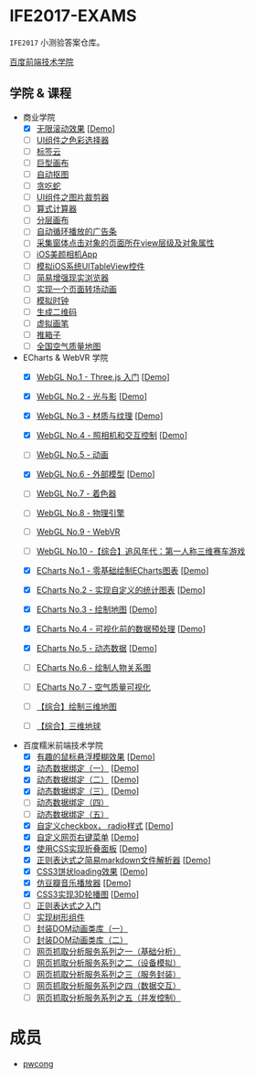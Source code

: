 # IFE2017-EXAMS

`IFE2017` 小测验答案仓库。

[百度前端技术学院](http://ife.baidu.com/)

## 学院 & 课程

* 商业学院
    - [x] [无限滚动效果](https://github.com/pwcong/IFE2017-EXAMS/tree/master/src/Business/infinite-scroll) [[Demo](https://pwcong.github.io/IFE2017-EXAMS/src/Business/infinite-scroll/)]
    - [ ] [UI组件之色彩选择器](https://github.com/pwcong/IFE2017-EXAMS/tree/master/src/Business/ui-color-picker)
    - [ ] [标签云](https://github.com/pwcong/IFE2017-EXAMS/tree/master/src/Business/cloud-label)
    - [ ] [巨型画布](https://github.com/pwcong/IFE2017-EXAMS/tree/master/src/Business/large-canvas)
    - [ ] [自动抠图](https://github.com/pwcong/IFE2017-EXAMS/tree/master/src/Business/picture-auto-clip)
    - [ ] [贪吃蛇](https://github.com/pwcong/IFE2017-EXAMS/tree/master/src/Business/hungry-snack)
    - [ ] [UI组件之图片裁剪器](https://github.com/pwcong/IFE2017-EXAMS/tree/master/src/Business/ui-picture-clipper)
    - [ ] [算式计算器](https://github.com/pwcong/IFE2017-EXAMS/tree/master/src/Business/calculator)
    - [ ] [分层画布](https://github.com/pwcong/IFE2017-EXAMS/tree/master/src/Business/layered-canvas)
    - [ ] [自动循环播放的广告条](https://github.com/pwcong/IFE2017-EXAMS/tree/master/src/Business/auto-loop-banner)
    - [ ] [采集窗体点击对象的页面所在view层级及对象属性](https://github.com/pwcong/IFE2017-EXAMS/tree/master/src/Business/pick-obj-viewlayer-property)
    - [ ] [iOS美颜相机App](https://github.com/pwcong/IFE2017-EXAMS/tree/master/src/Business/ios-face-beauty-app)
    - [ ] [模拟iOS系统UITableView控件](https://github.com/pwcong/IFE2017-EXAMS/tree/master/src/Business/ios-ui-table-view)
    - [ ] [简易增强现实浏览器](https://github.com/pwcong/IFE2017-EXAMS/tree/master/src/Business/simple-ar-browser)
    - [ ] [实现一个页面转场动画](https://github.com/pwcong/IFE2017-EXAMS/tree/master/src/Business/page-transfer-animation)
    - [ ] [模拟时钟](https://github.com/pwcong/IFE2017-EXAMS/tree/master/src/Business/clock)
    - [ ] [生成二维码](https://github.com/pwcong/IFE2017-EXAMS/tree/master/src/Business/qr-code-generator)
    - [ ] [虚拟画笔](https://github.com/pwcong/IFE2017-EXAMS/tree/master/src/Business/virtual-paint)
    - [ ] [推箱子](https://github.com/pwcong/IFE2017-EXAMS/tree/master/src/Business/sokoban)
    - [ ] [全国空气质量地图](https://github.com/pwcong/IFE2017-EXAMS/tree/master/src/Business/air-quality-map)

* ECharts & WebVR 学院
    - [x] [WebGL No.1 - Three.js 入门](https://github.com/pwcong/IFE2017-EXAMS/tree/master/src/ECharts%26WebVR/WebGL-01) [[Demo](https://pwcong.github.io/IFE2017-EXAMS/src/ECharts&WebVR/WebGL-01/)]
    - [x] [WebGL No.2 - 光与影](https://github.com/pwcong/IFE2017-EXAMS/tree/master/src/ECharts%26WebVR/WebGL-02) [[Demo](https://pwcong.github.io/IFE2017-EXAMS/src/ECharts&WebVR/WebGL-02/)]
    - [x] [WebGL No.3 - 材质与纹理](https://github.com/pwcong/IFE2017-EXAMS/tree/master/src/ECharts%26WebVR/WebGL-03) [[Demo](https://pwcong.github.io/IFE2017-EXAMS/src/ECharts&WebVR/WebGL-03/)]
    - [x] [WebGL No.4 - 照相机和交互控制](https://github.com/pwcong/IFE2017-EXAMS/tree/master/src/ECharts%26WebVR/WebGL-04) [[Demo](https://pwcong.github.io/IFE2017-EXAMS/src/ECharts&WebVR/WebGL-04/)]
    - [ ] [WebGL No.5 - 动画](https://github.com/pwcong/IFE2017-EXAMS/tree/master/src/ECharts%26WebVR/WebGL-05)
    - [x] [WebGL No.6 - 外部模型](https://github.com/pwcong/IFE2017-EXAMS/tree/master/src/ECharts%26WebVR/WebGL-06) [[Demo](https://pwcong.github.io/IFE2017-EXAMS/src/ECharts&WebVR/WebGL-06/)]
    - [ ] [WebGL No.7 - 着色器](https://github.com/pwcong/IFE2017-EXAMS/tree/master/src/ECharts%26WebVR/WebGL-07)
    - [ ] [WebGL No.8 - 物理引擎](https://github.com/pwcong/IFE2017-EXAMS/tree/master/src/ECharts%26WebVR/WebGL-08)
    - [ ] [WebGL No.9 - WebVR](https://github.com/pwcong/IFE2017-EXAMS/tree/master/src/ECharts%26WebVR/WebGL-09)
    - [ ] [WebGL No.10 -【综合】追风年代：第一人称三维赛车游戏](https://github.com/pwcong/IFE2017-EXAMS/tree/master/src/ECharts%26WebVR/WebGL-10)
    - [x] [ECharts No.1 - 零基础绘制ECharts图表](https://github.com/pwcong/IFE2017-EXAMS/tree/master/src/ECharts%26WebVR/ECharts-01) [[Demo](https://pwcong.github.io/IFE2017-EXAMS/src/ECharts&WebVR/ECharts-01/)]
    - [x] [ECharts No.2 - 实现自定义的统计图表](https://github.com/pwcong/IFE2017-EXAMS/tree/master/src/ECharts%26WebVR/ECharts-02) [[Demo](https://pwcong.github.io/IFE2017-EXAMS/src/ECharts&WebVR/ECharts-02/)]
    - [x] [ECharts No.3 - 绘制地图](https://github.com/pwcong/IFE2017-EXAMS/tree/master/src/ECharts%26WebVR/ECharts-03) [[Demo](https://pwcong.github.io/IFE2017-EXAMS/src/ECharts&WebVR/ECharts-03/)]
    - [x] [ECharts No.4 - 可视化前的数据预处理](https://github.com/pwcong/IFE2017-EXAMS/tree/master/src/ECharts%26WebVR/ECharts-04) [[Demo](https://pwcong.github.io/IFE2017-EXAMS/src/ECharts&WebVR/ECharts-04/)]
    - [x] [ECharts No.5 - 动态数据](https://github.com/pwcong/IFE2017-EXAMS/tree/master/src/ECharts%26WebVR/ECharts-05) [[Demo](https://pwcong.github.io/IFE2017-EXAMS/src/ECharts&WebVR/ECharts-05/)]
    - [ ] [ECharts No.6 - 绘制人物关系图](https://github.com/pwcong/IFE2017-EXAMS/tree/master/src/ECharts%26WebVR/ECharts-06)
    - [ ] [ECharts No.7 - 空气质量可视化](https://github.com/pwcong/IFE2017-EXAMS/tree/master/src/ECharts%26WebVR/ECharts-07)
    - [ ] [【综合】绘制三维地图](https://github.com/pwcong/IFE2017-EXAMS/tree/master/src/ECharts%26WebVR/3D-Map)
    - [ ] [【综合】三维地球](https://github.com/pwcong/IFE2017-EXAMS/tree/master/src/ECharts%26WebVR/3D-Earth)
    

* 百度糯米前端技术学院
    - [x] [有趣的鼠标悬浮模糊效果](https://github.com/pwcong/IFE2017-EXAMS/tree/master/src/Front-End/mouse-suspension-blur) [[Demo](https://pwcong.github.io/IFE2017-EXAMS/src/Front-End/mouse-suspension-blur/)]
    - [x] [动态数据绑定（一）](https://github.com/pwcong/IFE2017-EXAMS/tree/master/src/Front-End/dynamic-bind-data-1) [[Demo](https://pwcong.github.io/IFE2017-EXAMS/src/Front-End/dynamic-bind-data-1/)]
    - [x] [动态数据绑定（二）](https://github.com/pwcong/IFE2017-EXAMS/tree/master/src/Front-End/dynamic-bind-data-2) [[Demo](https://pwcong.github.io/IFE2017-EXAMS/src/Front-End/dynamic-bind-data-2/)]
    - [x] [动态数据绑定（三）](https://github.com/pwcong/IFE2017-EXAMS/tree/master/src/Front-End/dynamic-bind-data-3) [[Demo](https://pwcong.github.io/IFE2017-EXAMS/src/Front-End/dynamic-bind-data-3/)]
    - [ ] [动态数据绑定（四）](https://github.com/pwcong/IFE2017-EXAMS/tree/master/src/Front-End/dynamic-bind-data-4)
    - [ ] [动态数据绑定（五）](https://github.com/pwcong/IFE2017-EXAMS/tree/master/src/Front-End/dynamic-bind-data-5)
    - [x] [自定义checkbox， radio样式](https://github.com/pwcong/IFE2017-EXAMS/tree/master/src/Front-End/custom-checkbox-radio) [[Demo](https://pwcong.github.io/IFE2017-EXAMS/src/Front-End/custom-checkbox-radio/)]
    - [x] [自定义网页右键菜单](https://github.com/pwcong/IFE2017-EXAMS/tree/master/src/Front-End/custom-right-menu) [[Demo](https://pwcong.github.io/IFE2017-EXAMS/src/Front-End/custom-right-menu/)]
    - [x] [使用CSS实现折叠面板](https://github.com/pwcong/IFE2017-EXAMS/tree/master/src/Front-End/css-collapse-panel) [[Demo](https://pwcong.github.io/IFE2017-EXAMS/src/Front-End/css-collapse-panel/)]
    - [x] [正则表达式之简易markdown文件解析器](https://github.com/pwcong/IFE2017-EXAMS/tree/master/src/Front-End/markdown-parser) [[Demo](https://pwcong.github.io/IFE2017-EXAMS/src/Front-End/markdown-parser/)]
    - [x] [CSS3饼状loading效果](https://github.com/pwcong/IFE2017-EXAMS/tree/master/src/Front-End/css3-loading) [[Demo](https://pwcong.github.io/IFE2017-EXAMS/src/Front-End/css3-loading/)]
    - [x] [仿豆瓣音乐播放器](https://github.com/pwcong/IFE2017-EXAMS/tree/master/src/Front-End/music-player) [[Demo](https://pwcong.github.io/IFE2017-EXAMS/src/Front-End/music-player/)]
    - [x] [CSS3实现3D轮播图](https://github.com/pwcong/IFE2017-EXAMS/tree/master/src/Front-End/css3-3d-gallery) [[Demo](https://pwcong.github.io/IFE2017-EXAMS/src/Front-End/css3-3d-gallery/)]
    - [ ] [正则表达式之入门](https://github.com/pwcong/IFE2017-EXAMS/tree/master/src/Front-End/regexp-demo)
    - [ ] [实现树形组件](https://github.com/pwcong/IFE2017-EXAMS/tree/master/src/Front-End/tree-component)
    - [ ] [封装DOM动画类库（一）](https://github.com/pwcong/IFE2017-EXAMS/tree/master/src/Front-End/dom-animation-lib-01)
    - [ ] [封装DOM动画类库（二）](https://github.com/pwcong/IFE2017-EXAMS/tree/master/src/Front-End/dom-animation-lib-02)
    - [ ] [网页抓取分析服务系列之一（基础分析）](https://github.com/pwcong/IFE2017-EXAMS/tree/master/src/Front-End/webpage-analyse-01)
    - [ ] [网页抓取分析服务系列之二（设备模拟）](https://github.com/pwcong/IFE2017-EXAMS/tree/master/src/Front-End/webpage-analyse-02)
    - [ ] [网页抓取分析服务系列之三（服务封装）](https://github.com/pwcong/IFE2017-EXAMS/tree/master/src/Front-End/webpage-analyse-03)
    - [ ] [网页抓取分析服务系列之四（数据交互）](https://github.com/pwcong/IFE2017-EXAMS/tree/master/src/Front-End/webpage-analyse-04)
    - [ ] [网页抓取分析服务系列之五（并发控制）](https://github.com/pwcong/IFE2017-EXAMS/tree/master/src/Front-End/webpage-analyse-05)

# 成员

* [pwcong](https://github.com/pwcong)
